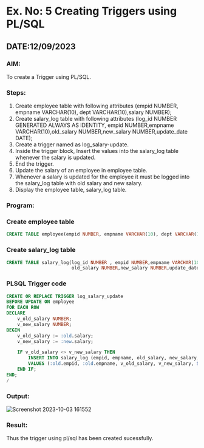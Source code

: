 # Ex. No: 5 Creating Triggers using PL/SQL

## DATE:12/09/2023

### AIM:

To create a Trigger using PL/SQL.

### Steps:
1. Create employee table with following attributes (empid NUMBER, empname VARCHAR(10), dept VARCHAR(10),salary NUMBER);
2. Create salary_log table with following attributes (log_id NUMBER GENERATED ALWAYS AS IDENTITY, empid NUMBER,empname VARCHAR(10),old_salary NUMBER,new_salary NUMBER,update_date DATE);
3. Create a trigger named as log_salary-update.
4. Inside the trigger block, Insert the values into the salary_log table whenever the salary is updated.
5. End the trigger.
6. Update the salary of an employee in employee table.
7. Whenever a salary is updated for the employee it must be logged into the salary_log table with old salary and new salary.
8. Display the employee table, salary_log table.

### Program:

### Create employee table
```sql
CREATE TABLE employee(empid NUMBER, empname VARCHAR(10), dept VARCHAR(10),salary NUMBER);
```
### Create salary_log table
```sql
CREATE TABLE salary_log(log_id NUMBER , empid NUMBER,empname VARCHAR(10),
                        old_salary NUMBER,new_salary NUMBER,update_date DATE);
```
### PLSQL Trigger code
```sql
CREATE OR REPLACE TRIGGER log_salary_update
BEFORE UPDATE ON employee
FOR EACH ROW
DECLARE
    v_old_salary NUMBER;
    v_new_salary NUMBER;
BEGIN
    v_old_salary := :old.salary;
    v_new_salary := :new.salary;

    IF v_old_salary <> v_new_salary THEN
        INSERT INTO salary_log (empid, empname, old_salary, new_salary, update_date)
        VALUES (:old.empid, :old.empname, v_old_salary, v_new_salary, SYSDATE);
    END IF;
END;
/
```
### Output:
![Screenshot 2023-10-03 161552](https://github.com/Adhithyaram29D/Ex-No-5-Creating-Triggers-using-PL-SQL/assets/119393540/26b52322-8534-484e-9510-d644492cd782)

### Result:
Thus the trigger using pl/sql has been created sucessfully.
